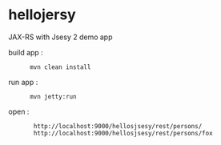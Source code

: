 hellojersy
==========

JAX-RS with Jsesy 2 demo app

build app :

          mvn clean install

run app :

          mvn jetty:run
    
open :

           http://localhost:9000/hellosjsesy/rest/persons/
           http://localhost:9000/hellosjsesy/rest/persons/fox
